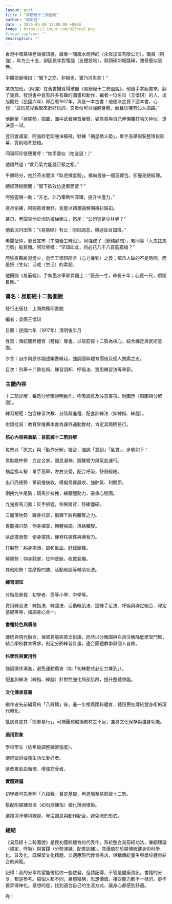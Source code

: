 ```yaml
---
layout: post
title : "易筋經十二勢圖說"
author: "東加豆"
date  : 2025-05-08 12:00:00 +0800
image : https://i.imgur.com/H22bzwI.png
#image_caption: ""
description: ""
---
```


香港中環某棟老唐樓頂層，藏著一間風水奇特的（永恆加班有限公司）。職員（阿強），年方三十五，卻因長年對電腦（五體投地），肩頸硬如城牆磚，腰骨脆似蛋卷。

<!--more-->

中醫把脈嘆曰：“閣下之筋，非縮也，實乃消失矣！”

某夜加班，（阿強）在舊書攤覓得破冊《易筋經十二勢圖說》，他隨手拿起書來，翻了幾頁，發現書中竟有許多有趣的圖畫和動作，編者一位名叫（王懷琪）的人，出版期在（民國六年）即西曆1917年，真是一本古書！他便決定買下這本書，心想：“這玩意兒看起來挺好玩的，又看似可以強健身體，而且彷彿有仙人指路。”

他翻至「掉尾勢」插圖，圖中武者仰首展臂，姿態竟與自己伸懶腰打哈欠神似，遂決意一試。

翌日會議室，阿強趁老闆唾沫橫飛，默練「摘星換斗勢」，單手高舉假裝整理投影幕，實則暗牽筋絡。

同事阿珍低聲驚呼：“你手震似（柏金遜！）”

他肅然道：“此乃氣力能凝且堅之相。”

午膳時分，他於茶水間演「臥虎撲食勢」，撲向最後一個菠蘿包，卻撞見總經理。

總經理瞇眼問：“閣下欲效仿達摩面壁？”

阿強靈機一動：“非也，此乃策略性深蹲，提升生產力。”

連月偷練，阿強筋骨漸舒，竟能以頸畫圓解開襯衫鈕扣。

某日，老闆見他於消防樓梯倒立，怒斥：“公司豈是少林寺？”

他氣沉丹田答：“《易筋經》有云：閉目調息，勝過盲目加班。”

老闆怔忡，翌日宣布（午間養生時段）。阿強成了（筋絡顧問），教同事「九鬼拔馬刀勢」鬆肩頸。阿珍笑嘆：“早知如此，何必花八千八買筋膜槍？”

阿強夜觀維港燈火，忽悟王懷琪所言（心力兼到）之義；都市人缺的不是時間，而是把（生存）活成（生活）的柔韌。

他攤開《易筋經》，手執墨水筆扉頁題上：“筋長一寸，命長十年；心寬一尺，煩惱自刪。”


### 書名：易筋經十二勢圖說

發行出版社：上海商務印書館

編者：吳縣王懷琪

日期：民國六年（1917年）清明後半月

性質：傳統國粹體育（體操）專書，以易筋經十二勢為核心，結合禪定與武術基礎。

序言：自序與原序闡述編書緣起，強調國粹體育價值及個人推廣之志。

目次：列舉十二勢名稱、練習須知、呼吸法、實用練習法等章節。


### 主體內容

十二勢詳解：每勢分步驟說明動作、呼吸調息及注意事項，附圖示（原圖與分解圖）。

練習規範：包含練習次數、分階段進程、配套訓練法（如練指、練腿）。

附錄批詞：教育界推薦本書為課外運動教材，肯定其簡明易行。

#### 核心內容與重點：易筋經十二勢詳解

每勢以「原文」與「動作分解」結合，強調「意到」「氣貫」，步驟如下：

韋馱獻杵勢：立定合掌，調息凝神，鍛鍊臂力與氣血運行。

摘星換斗勢：單手高舉，左右交替，配合呼吸，舒展經絡。

出爪亮翅勢：掌前推後收，模擬鳥翼展收，強肺氣、利關節。

倒拽九牛尾勢：騎馬步拉拽，練腰腿勁力，需重心穩固。

九鬼拔馬刀勢：反手抓握，伸展肩背，舒緩僵硬。

三盤落地勢：蹲身托掌，鍛鍊下肢與腰腎之力。

青龍探爪勢：側身探掌，轉體協調，活絡腰腹。

臥虎撲食勢：俯身撲按，練脊柱彈性與爆發力。

打躬勢：躬身抱頭，調和氣血，舒緩頸椎。

掉尾勢：仰身翹掌，拉伸督脈，收斂氣機。

其他附勢：含摩擦四肢、活動眼肌等輔助功法。

#### 練習須知

分階段進程：初學者、高等小學、中學等。

實用練習法：練指法、練腿法、活動眼肌法、捷練手足法、呼吸與禪定結合、禪定基礎等等，強調身心合一。

#### 書籍特色與價值

傳統與現代融合，保留易筋經原文術語，同時以分解圖與白話注解降低學習門檻，結合學校教育需求，制定分齡練習計畫，適合團體教學與個人自修。

#### 科學性與實用性

強調循序漸進，避免運動傷害（如「初練動式必止力兼到」）。

配套訓練法（練指、練腿）針對性強化局部肌群，提升整體效能。

#### 文化傳承意義

繼作者先前編寫的「八段錦」後，進一步推廣國粹體育，體現民初傳統健身術的現代轉化。

批詞肯定其「簡單易行」，可補團體體操教材之不足，兼具文化保存與強身功能。

#### 適用對象

學校學生（依年級調整練習強度）。

傳統武術或養生功法愛好者。

欲改善氣血循環、增強筋骨者。

#### 實踐建議

初學者可先參照「八段錦」奠定基礎，再進階至易筋經十二勢。

搭配附屬練習法（如石球練指）強化薄弱環節。

選擇清淨環境練習，專注調息與動作配合，避免流於形式。


### 總結

《易筋經十二勢圖說》是民初國粹體育的代表作，系統整合易筋經功法，兼顧理論（禪定、呼吸）與實踐（分勢演練、配套訓練）。其價值在於將傳統健身術科學化、普及化，既保留文化精髓，又適應現代教育需求，堪稱傳統養生與學校體育結合的典範。

記得：我的分享希望能帶給你一些啟發，但請記得，不管是健康資訊，書籍的分享，都是參考。每個人都不同，身體結構，思想價值，接受能力都不一樣的，更不要弄得神化。最想的是，找到適合自己的生活方式，讓身心都感到舒適。

完！

<!--END-->